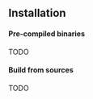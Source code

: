 <!--
SPDX-FileCopyrightText: 2023 Antoine Belvire
SPDX-License-Identifier: GPL-3.0-or-later
-->

## Installation

#### Pre-compiled binaries

TODO

#### Build from sources

TODO
